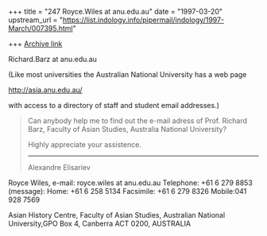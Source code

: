 +++
title = "247 Royce.Wiles at anu.edu.au"
date = "1997-03-20"
upstream_url = "https://list.indology.info/pipermail/indology/1997-March/007395.html"

+++
[Archive link](https://list.indology.info/pipermail/indology/1997-March/007395.html)

Richard.Barz at anu.edu.au

(Like most universities the Australian National University has a web page

http://asia.anu.edu.au/

 with access to a directory of staff and student email addresses.)

>Can anybody help me to find out the e-mail adress of Prof. Richard Barz,
>Faculty of Asian Studies, Australia National University?
>
>Highly appreciate your assistence.
>
>-------------------------------
>Alexandre Elisariev


Royce Wiles,
e-mail: royce.wiles at anu.edu.au
Telephone: +61 6 279 8853 (message):     Home: +61 6 258 5134
Facsimile: +61 6 279 8326                Mobile:041 928 7569

Asian History Centre, Faculty of Asian Studies,
Australian National University,GPO Box 4, Canberra ACT 0200, AUSTRALIA







